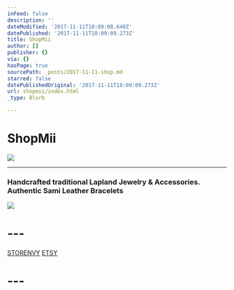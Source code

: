 ```yaml
---
inFeed: false
description: ''
dateModified: '2017-11-11T18:09:08.640Z'
datePublished: '2017-11-11T18:09:09.273Z'
title: ShopMii
author: []
publisher: {}
via: {}
hasPage: true
sourcePath: _posts/2017-11-11-shop.md
starred: false
datePublishedOriginal: '2017-11-11T18:09:09.273Z'
url: shopmii/index.html
_type: Blurb

---
```

# **ShopMii**
![](https://the-grid-user-content.s3-us-west-2.amazonaws.com/198b0331-c02a-40ef-97cc-da58faf35dfb.jpg)

---

### Handcrafted traditional Lapland Jewelry & Accessories. Authentic Sami Leather Bracelets
![](https://the-grid-user-content.s3-us-west-2.amazonaws.com/886494a6-688d-4259-af18-9e0283a87b0c.jpg)

# ---
[STORENVY][0]
[ETSY][1]

# ---

[0]: https://lgsignd.storenvy.com/
[1]: https://www.etsy.com/shop/lgsamicrafts/